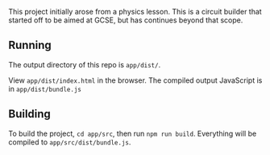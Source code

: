 This project initially arose from a physics lesson.
This is a circuit builder that started off to be aimed at GCSE, but has continues beyond that scope.


## Running

The output directory of this repo is `app/dist/`.

View `app/dist/index.html` in the browser. The compiled output JavaScript is in `app/dist/bundle.js`


## Building

To build the project, `cd app/src`, then run `npm run build`. Everything will be compiled to `app/src/dist/bundle.js`.
